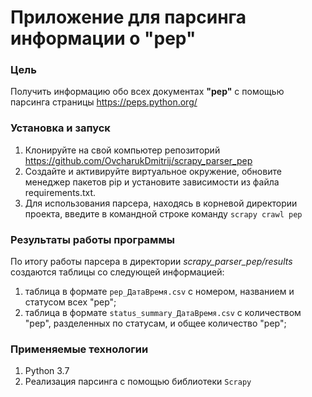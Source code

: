 # Приложение для парсинга информации о "pep"
### Цель
Получить информацию обо всех документах **"pep"** с помощью парсинга страницы https://peps.python.org/


### Установка и запуск
1. Клонируйте на свой компьютер репозиторий https://github.com/OvcharukDmitrij/scrapy_parser_pep
2. Создайте и активируйте виртуальное окружение, обновите менеджер пакетов pip и установите зависимости из файла requirements.txt.
3. Для использования парсера, находясь в корневой директории проекта, введите в командной строке команду `scrapy crawl pep
` 

### Результаты работы программы
По итогу работы парсера в директории _scrapy_parser_pep/results_ cоздаются таблицы со следующей информацией:
1. таблица в формате `pep_ДатаВремя.csv` с номером, названием и статусом всех "pep";
2. таблица в формате `status_summary_ДатаВремя.csv` с количеством "pep", разделенных по статусам, и общее количество "pep";


### Применяемые технологии
1. Python 3.7
2. Реализация парсинга с помощью библиотеки `Scrapy`
